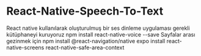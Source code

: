 # React-Native-Speech-To-Text
React native kullanılarak oluşturulmuş bir ses dinleme uygulaması
gerekli kütüphaneyi kuruyoruz
npm install react-native-voice --save
Sayfalar  arası gezinmek için
npm install @react-navigation/native
expo install react-native-screens react-native-safe-area-context
